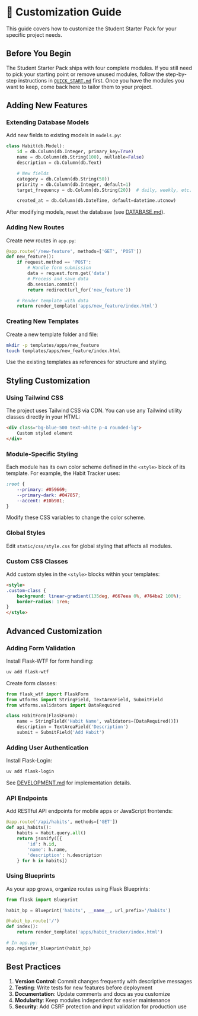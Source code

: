 # 🎨 Customization Guide

This guide covers how to customize the Student Starter Pack for your specific project needs.

## Before You Begin

The Student Starter Pack ships with four complete modules. If you still need to pick your starting point or remove unused modules, follow the step-by-step instructions in [`QUICK_START.md`](QUICK_START.md) first. Once you have the modules you want to keep, come back here to tailor them to your project.

## Adding New Features

### Extending Database Models

Add new fields to existing models in `models.py`:

```python
class Habit(db.Model):
    id = db.Column(db.Integer, primary_key=True)
    name = db.Column(db.String(100), nullable=False)
    description = db.Column(db.Text)

    # New fields
    category = db.Column(db.String(50))
    priority = db.Column(db.Integer, default=1)
    target_frequency = db.Column(db.String(20))  # daily, weekly, etc.

    created_at = db.Column(db.DateTime, default=datetime.utcnow)
```

After modifying models, reset the database (see [DATABASE.md](DATABASE.md)).

### Adding New Routes

Create new routes in `app.py`:

```python
@app.route('/new-feature', methods=['GET', 'POST'])
def new_feature():
    if request.method == 'POST':
        # Handle form submission
        data = request.form.get('data')
        # Process and save data
        db.session.commit()
        return redirect(url_for('new_feature'))

    # Render template with data
    return render_template('apps/new_feature/index.html')
```

### Creating New Templates

Create a new template folder and file:

```bash
mkdir -p templates/apps/new_feature
touch templates/apps/new_feature/index.html
```

Use the existing templates as references for structure and styling.

## Styling Customization

### Using Tailwind CSS

The project uses Tailwind CSS via CDN. You can use any Tailwind utility classes directly in your HTML:

```html
<div class="bg-blue-500 text-white p-4 rounded-lg">
    Custom styled element
</div>
```

### Module-Specific Styling

Each module has its own color scheme defined in the `<style>` block of its template. For example, the Habit Tracker uses:

```css
:root {
    --primary: #059669;
    --primary-dark: #047857;
    --accent: #10b981;
}
```

Modify these CSS variables to change the color scheme.

### Global Styles

Edit `static/css/style.css` for global styling that affects all modules.

### Custom CSS Classes

Add custom styles in the `<style>` blocks within your templates:

```html
<style>
.custom-class {
    background: linear-gradient(135deg, #667eea 0%, #764ba2 100%);
    border-radius: 1rem;
}
</style>
```

## Advanced Customization

### Adding Form Validation

Install Flask-WTF for form handling:

```bash
uv add flask-wtf
```

Create form classes:

```python
from flask_wtf import FlaskForm
from wtforms import StringField, TextAreaField, SubmitField
from wtforms.validators import DataRequired

class HabitForm(FlaskForm):
    name = StringField('Habit Name', validators=[DataRequired()])
    description = TextAreaField('Description')
    submit = SubmitField('Add Habit')
```

### Adding User Authentication

Install Flask-Login:

```bash
uv add flask-login
```

See [DEVELOPMENT.md](DEVELOPMENT.md) for implementation details.

### API Endpoints

Add RESTful API endpoints for mobile apps or JavaScript frontends:

```python
@app.route('/api/habits', methods=['GET'])
def api_habits():
    habits = Habit.query.all()
    return jsonify([{
        'id': h.id,
        'name': h.name,
        'description': h.description
    } for h in habits])
```

### Using Blueprints

As your app grows, organize routes using Flask Blueprints:

```python
from flask import Blueprint

habit_bp = Blueprint('habits', __name__, url_prefix='/habits')

@habit_bp.route('/')
def index():
    return render_template('apps/habit_tracker/index.html')

# In app.py:
app.register_blueprint(habit_bp)
```

## Best Practices

1. **Version Control**: Commit changes frequently with descriptive messages
2. **Testing**: Write tests for new features before deployment
3. **Documentation**: Update comments and docs as you customize
4. **Modularity**: Keep modules independent for easier maintenance
5. **Security**: Add CSRF protection and input validation for production use
